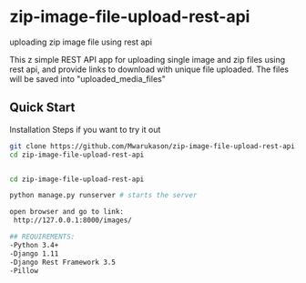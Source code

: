 # zip-image-file-upload-rest-api
uploading zip image file using rest api

This z simple REST API app for uploading single image and zip files using rest api, and provide links to download with unique file uploaded. The files will be saved into "uploaded_media_files"


## Quick Start
Installation Steps if you want to try it out
```bash
git clone https://github.com/Mwarukason/zip-image-file-upload-rest-api.git
cd zip-image-file-upload-rest-api


cd zip-image-file-upload-rest-api

python manage.py runserver # starts the server

open browser and go to link:
 http://127.0.0.1:8000/images/

## REQUIREMENTS:
-Python 3.4+
-Django 1.11
-Django Rest Framework 3.5
-Pillow
